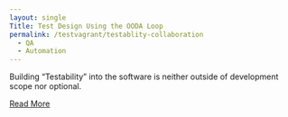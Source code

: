 ```yaml
---
layout: single
Title: Test Design Using the OODA Loop
permalink: /testvagrant/testablity-collaboration
  - QA
  - Automation
---
```


Building “Testability” into the software is neither outside of development scope nor optional.

[Read More](https://medium.com/testvagrant/testability-collaboration-525901c15807)
